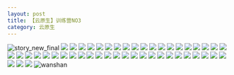 ```yaml
---
layout: post
title: 【云原生】训练营NO3
category: 云原生
---
```

![story_new_final](http://r8s97vm6g.hd-bkt.clouddn.com/img/story_new_final_0322.png)
![](http://r8s97vm6g.hd-bkt.clouddn.com/img/cloud-native-220323-no3-1.png)
![](http://r8s97vm6g.hd-bkt.clouddn.com/img/cloud-native-220323-no3-2.png)
![](http://r8s97vm6g.hd-bkt.clouddn.com/img/cloud-native-220323-no3-3.png)
![](http://r8s97vm6g.hd-bkt.clouddn.com/img/cloud-native-220323-no3-4.png)
![](http://r8s97vm6g.hd-bkt.clouddn.com/img/cloud-native-220323-no3-5.png)
![](http://r8s97vm6g.hd-bkt.clouddn.com/img/cloud-native-220323-no3-6.png)
![](http://r8s97vm6g.hd-bkt.clouddn.com/img/cloud-native-220323-no3-7.png)
![](http://r8s97vm6g.hd-bkt.clouddn.com/img/cloud-native-220323-no3-8.png)
![](http://r8s97vm6g.hd-bkt.clouddn.com/img/cloud-native-220323-no3-9.png)
![](http://r8s97vm6g.hd-bkt.clouddn.com/img/cloud-native-220323-no3-10.png)
![](http://r8s97vm6g.hd-bkt.clouddn.com/img/cloud-native-220323-no3-11.png)
![](http://r8s97vm6g.hd-bkt.clouddn.com/img/cloud-native-220323-no3-12.png)
![](http://r8s97vm6g.hd-bkt.clouddn.com/img/cloud-native-220323-no3-13.png)
![](http://r8s97vm6g.hd-bkt.clouddn.com/img/cloud-native-220323-no3-14.png)
![](http://r8s97vm6g.hd-bkt.clouddn.com/img/cloud-native-220323-no3-15.png)
![](http://r8s97vm6g.hd-bkt.clouddn.com/img/cloud-native-220323-no3-16.png)
![](http://r8s97vm6g.hd-bkt.clouddn.com/img/cloud-native-220323-no3-17.png)
![](http://r8s97vm6g.hd-bkt.clouddn.com/img/cloud-native-220323-no3-18.png)
![](http://r8s97vm6g.hd-bkt.clouddn.com/img/cloud-native-220323-no3-19.png)
![](http://r8s97vm6g.hd-bkt.clouddn.com/img/cloud-native-220323-no3-20.png)
![](http://r8s97vm6g.hd-bkt.clouddn.com/img/cloud-native-220323-no3-21.png)
![](http://r8s97vm6g.hd-bkt.clouddn.com/img/cloud-native-220323-no3-22.png)
![](http://r8s97vm6g.hd-bkt.clouddn.com/img/cloud-native-220323-no3-23.png)
![](http://r8s97vm6g.hd-bkt.clouddn.com/img/cloud-native-220323-no3-24.png)
![](http://r8s97vm6g.hd-bkt.clouddn.com/img/cloud-native-220323-no3-25.png)
![](http://r8s97vm6g.hd-bkt.clouddn.com/img/cloud-native-220323-no3-26.png)
![](http://r8s97vm6g.hd-bkt.clouddn.com/img/cloud-native-220323-no3-27.png)
![](http://r8s97vm6g.hd-bkt.clouddn.com/img/cloud-native-220323-no3-28.png)
![](http://r8s97vm6g.hd-bkt.clouddn.com/img/cloud-native-220323-no3-29.png)
![](http://r8s97vm6g.hd-bkt.clouddn.com/img/cloud-native-220323-no3-30.png)
![](http://r8s97vm6g.hd-bkt.clouddn.com/img/cloud-native-220323-no3-31.png)
![](http://r8s97vm6g.hd-bkt.clouddn.com/img/cloud-native-220323-no3-32.png)
![](http://r8s97vm6g.hd-bkt.clouddn.com/img/cloud-native-220323-no3-33.png)
![](http://r8s97vm6g.hd-bkt.clouddn.com/img/cloud-native-220323-no3-34.png)
![](http://r8s97vm6g.hd-bkt.clouddn.com/img/cloud-native-220324-no3-1.png)
![](http://r8s97vm6g.hd-bkt.clouddn.com/img/cloud-native-220324-no3-2.png)
![](http://r8s97vm6g.hd-bkt.clouddn.com/img/cloud-native-220324-no3-3.png)
![](http://r8s97vm6g.hd-bkt.clouddn.com/img/cloud-native-220324-no3-4.png)
![](http://r8s97vm6g.hd-bkt.clouddn.com/img/cloud-native-220324-no3-5.png)
![](http://r8s97vm6g.hd-bkt.clouddn.com/img/cloud-native-220324-no3-6.png)
![](http://r8s97vm6g.hd-bkt.clouddn.com/img/cloud-native-220324-no3-7.png)
![](http://r8s97vm6g.hd-bkt.clouddn.com/img/cloud-native-220324-no3-8.png)
![](http://r8s97vm6g.hd-bkt.clouddn.com/img/cloud-native-220324-no3-9.png)
![](http://r8s97vm6g.hd-bkt.clouddn.com/img/cloud-native-220324-no3-10.png)
![](http://r8s97vm6g.hd-bkt.clouddn.com/img/cloud-native-220324-no3-11.png)
![](http://r8s97vm6g.hd-bkt.clouddn.com/img/cloud-native-220324-no3-12.png)
![](http://r8s97vm6g.hd-bkt.clouddn.com/img/cloud-native-220324-no3-13.png)
![wanshan](http://r8s97vm6g.hd-bkt.clouddn.com/img/wanshan.png)
